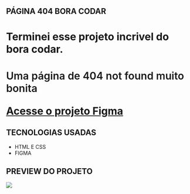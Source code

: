 ## PÁGINA 404 BORA CODAR 

<h1 style="font-weight: bold">Terminei esse projeto incrivel do bora codar.<h1/>
<p style="font-weight: 600">Uma página de 404 not found muito bonita<p/>

<a href="https://www.figma.com/design/kAwNRgP3dcTDmSNx9k88tT/P%C3%A1gina-404-%E2%80%A2-Desafio-27-(Community)?node-id=0-1&node-type=canvas&t=k6StMmBbSS9s2kMm-0">Acesse o projeto Figma</a>

## TECNOLOGIAS USADAS
- HTML E CSS
- FIGMA

## PREVIEW DO PROJETO
<img src=".github/preview.jpg">
